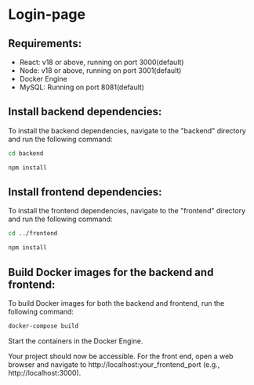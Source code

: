 # Login-page

## Requirements:

- React: v18 or above, running on port 3000(default)
- Node: v18 or above, running on port 3001(default)
- Docker Engine
- MySQL: Running on port 8081(default)

## Install backend dependencies:

To install the backend dependencies, navigate to the "backend" directory and run the following command:

```bash
cd backend
```
```bash
npm install
```

## Install frontend dependencies:

To install the frontend dependencies, navigate to the "frontend" directory and run the following command:

```bash
cd ../frontend
```
```bash
npm install
```

## Build Docker images for the backend and frontend:

To build Docker images for both the backend and frontend, run the following command:

```bash
docker-compose build
```

Start the containers in the Docker Engine.

Your project should now be accessible. For the front end, open a web browser and navigate to http://localhost:your_frontend_port (e.g., http://localhost:3000).
